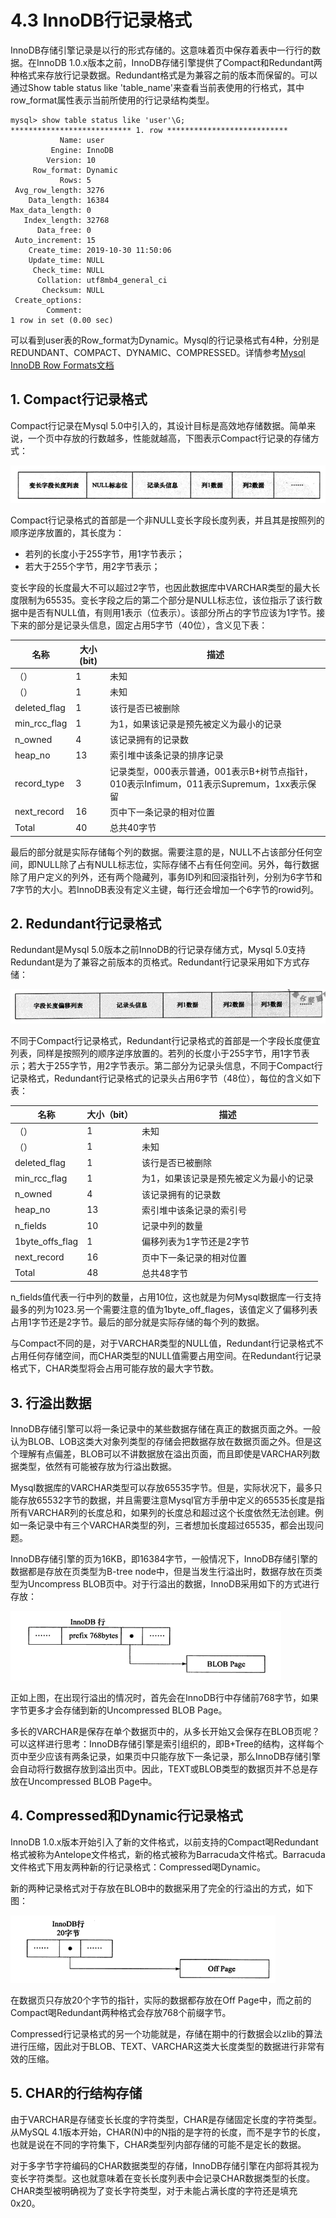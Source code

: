 # 4.3 InnoDB行记录格式

InnoDB存储引擎记录是以行的形式存储的。这意味着页中保存着表中一行行的数据。在InnoDB 1.0.x版本之前，InnoDB存储引擎提供了Compact和Redundant两种格式来存放行记录数据。Redundant格式是为兼容之前的版本而保留的。可以通过Show table status like 'table_name'来查看当前表使用的行格式，其中row_format属性表示当前所使用的行记录结构类型。

```
mysql> show table status like 'user'\G;
*************************** 1. row ***************************
           Name: user
         Engine: InnoDB
        Version: 10
     Row_format: Dynamic
           Rows: 5
 Avg_row_length: 3276
    Data_length: 16384
Max_data_length: 0
   Index_length: 32768
      Data_free: 0
 Auto_increment: 15
    Create_time: 2019-10-30 11:50:06
    Update_time: NULL
     Check_time: NULL
      Collation: utf8mb4_general_ci
       Checksum: NULL
 Create_options: 
        Comment: 
1 row in set (0.00 sec)
```

可以看到user表的Row_format为Dynamic。Mysql的行记录格式有4种，分别是REDUNDANT、COMPACT、DYNAMIC、COMPRESSED。详情参考[Mysql InnoDB Row Formats文档](https://dev.mysql.com/doc/refman/5.7/en/innodb-row-format.html)

## 1. Compact行记录格式

Compact行记录在Mysql 5.0中引入的，其设计目标是高效地存储数据。简单来说，一个页中存放的行数越多，性能就越高，下图表示Compact行记录的存储方式：

![Compact行记录格式](images/Compact行记录格式.png)

Compact行记录格式的首部是一个非NULL变长字段长度列表，并且其是按照列的顺序逆序放置的，其长度为：

- 若列的长度小于255字节，用1字节表示；
- 若大于255个字节，用2字节表示；

变长字段的长度最大不可以超过2字节，也因此数据库中VARCHAR类型的最大长度限制为65535。变长字段之后的第二个部分是NULL标志位，该位指示了该行数据中是否有NULL值，有则用1表示（位表示）。该部分所占的字节应该为1字节。接下来的部分是记录头信息，固定占用5字节（40位），含义见下表：

| 名称         | 大小(bit) | 描述                                                                                     |
| ------------ | --------- | ---------------------------------------------------------------------------------------- |
| （）         | 1         | 未知                                                                                     |
| （）         | 1         | 未知                                                                                     |
| deleted_flag | 1         | 该行是否已被删除                                                                         |
| min_rcc_flag | 1         | 为1，如果该记录是预先被定义为最小的记录                                                  |
| n_owned      | 4         | 该记录拥有的记录数                                                                       |
| heap_no      | 13        | 索引堆中该条记录的排序记录                                                               |
| record_type  | 3         | 记录类型，000表示普通，001表示B+树节点指针，010表示Infimum，011表示Supremum，1xx表示保留 |
| next_record  | 16        | 页中下一条记录的相对位置                                                                 |
| Total        | 40        | 总共40字节                                                                               |

最后的部分就是实际存储每个列的数据。需要注意的是，NULL不占该部分任何空间，即NULL除了占有NULL标志位，实际存储不占有任何空间。另外，每行数据除了用户定义的列外，还有两个隐藏列，事务ID列和回滚指针列，分别为6字节和7字节的大小。若InnoDB表没有定义主键，每行还会增加一个6字节的rowid列。

## 2. Redundant行记录格式

Redundant是Mysql 5.0版本之前InnoDB的行记录存储方式，Mysql 5.0支持Redundant是为了兼容之前版本的页格式。Redundant行记录采用如下方式存储：

![Redundant行记录格式](images/Redundant行记录格式.png)

不同于Compact行记录格式，Redundant行记录格式的首部是一个字段长度便宜列表，同样是按照列的顺序逆序放置的。若列的长度小于255字节，用1字节表示；若大于255字节，用2字节表示。第二部分为记录头信息，不同于Compact行记录格式，Redundant行记录格式的记录头占用6字节（48位），每位的含义如下表：

| 名称            | 大小（bit） | 描述                                    |
| --------------- | ----------- | --------------------------------------- |
| （）            | 1           | 未知                                    |
| （）            | 1           | 未知                                    |
| deleted_flag    | 1           | 该行是否已被删除                        |
| min_rcc_flag    | 1           | 为1，如果该记录是预先被定义为最小的记录 |
| n_owned         | 4           | 该记录拥有的记录数                      |
| heap_no         | 13          | 索引堆中该条记录的索引号                |
| n_fields        | 10          | 记录中列的数量                          |
| 1byte_offs_flag | 1           | 偏移列表为1字节还是2字节                |
| next_record     | 16          | 页中下一条记录的相对位置                |
| Total           | 48          | 总共48字节                              |

n_fields值代表一行中列的数量，占用10位，这也就是为何Mysql数据库一行支持最多的列为1023.另一个需要注意的值为1byte_off_flages，该值定义了偏移列表占用1字节还是2字节。最后的部分就是实际存储的每个列的数据。

与Compact不同的是，对于VARCHAR类型的NULL值，Redundant行记录格式不占用任何存储空间，而CHAR类型的NULL值需要占用空间。在Redundant行记录格式下，CHAR类型将会占用可能存放的最大字节数。

## 3. 行溢出数据

InnoDB存储引擎可以将一条记录中的某些数据存储在真正的数据页面之外。一般认为BLOB、LOB这类大对象列类型的存储会把数据存放在数据页面之外。但是这个理解有点偏差，BLOB可以不讲数据放在溢出页面，而且即使是VARCHAR列数据类型，依然有可能被存放为行溢出数据。

Mysql数据库的VARCHAR类型可以存放65535字节。但是，实际状况下，最多只能存放65532字节的数据，并且需要注意Mysql官方手册中定义的65535长度是指所有VARCHAR列的长度总和，如果列的长度总和超过这个长度依然无法创建。例如一条记录中有三个VARCHAR类型的列，三者想加长度超过65535，都会出现问题。

InnoDB存储引擎的页为16KB，即16384字节，一般情况下，InnoDB存储引擎的数据都是存放在页类型为B-tree node中，但是当发生行溢出时，数据存放在页类型为Uncompress BLOB页中。对于行溢出的数据，InnoDB采用如下的方式进行存放：

![行溢出数据存储](images/行溢出数据存储.png)

正如上图，在出现行溢出的情况时，首先会在InnoDB行中存储前768字节，如果字节更多才会存储到新的Uncompressed BLOB Page。

多长的VARCHAR是保存在单个数据页中的，从多长开始又会保存在BLOB页呢？可以这样进行思考：InnoDB存储引擎是索引组织的，即B+Tree的结构，这样每个页中至少应该有两条记录，如果页中只能存放下一条记录，那么InnoDB存储引擎会自动将行数据存放到溢出页中。因此，TEXT或BLOB类型的数据页并不总是存放在Uncompressed BLOB Page中。

## 4. Compressed和Dynamic行记录格式

InnoDB 1.0.x版本开始引入了新的文件格式，以前支持的Compact喝Redundant格式被称为Antelope文件格式，新的格式被称为Barracuda文件格式。Barracuda文件格式下用友两种新的行记录格式：Compressed喝Dynamic。

新的两种记录格式对于存放在BLOB中的数据采用了完全的行溢出的方式，如下图：

![Redundant行记录格式](images/Barracuda文件格式的溢出行.png)

在数据页只存放20个字节的指针，实际的数据都存放在Off Page中，而之前的Compact喝Redundant两种格式会存放768个前缀字节。

Compressed行记录格式的另一个功能就是，存储在期中的行数据会以zlib的算法进行压缩，因此对于BLOB、TEXT、VARCHAR这类大长度类型的数据进行非常有效的压缩。

## 5. CHAR的行结构存储

由于VARCHAR是存储变长长度的字符类型，CHAR是存储固定长度的字符类型。从MySQL 4.1版本开始，CHAR(N)中的N指的是字符的长度，而不是字节的长度，也就是说在不同的字符集下，CHAR类型列内部存储的可能不是定长的数据。

对于多字节字符编码的CHAR数据类型的存储，InnoDB存储引擎在内部将其视为变长字符类型。这也就意味着在变长长度列表中会记录CHAR数据类型的长度。CHAR类型被明确视为了变长字符类型，对于未能占满长度的字符还是填充0x20。
